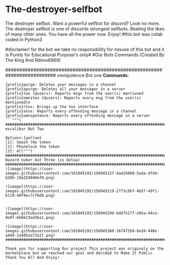 # The-destroyer-selfbot
The destroyer selfbot. Want a powerful selfbot for discord? Look no more. The destroyer selfbot is one of discords strongest selfbots. Beating the likes of many other ones. You have all the power now. Enjoy! #this bot was colab coded in Python3

#disclamer! for the bot we take no responsibility for misuse of this bot and it is Purely for Educational Purpose's only#
#Our Bots Commands (Created By The King And Rdimo6969)

##########################################################################
omnipotence Bot one
**__Commands__**:
```
{prefix}purge: Deletes your messages in a channel
{prefix}apurge: Deletes all your messages in a server
{prefix}tox (@users): Reports msgs from the user(s) mentioned
{prefix}omnitox (@users): Reports every msg from the user(s) mentioned\n
{prefix}rtox: Brings up the tox interface
{prefix}atox: Reports every offending message in a channel
{prefix}omnipotence: Reports every offending message in a server
```""")
#################################################################################
excalibur Bot Two

Options:{yellow}
[1]: Smash the token
[2]: Phonelock the token
[3]: All""")
################################################################################
Hazard nuker bot Three (ss below)
###############################################################################################################
![image](https://user-images.githubusercontent.com/101045193/156945157-4a425068-5ada-4fd4-b20b-19a254040ef0.png)

![image](https://user-images.githubusercontent.com/101045193/156945219-2773c9bf-4b57-49f1-b119-40f9ec7cf6d8.png)


![image](https://user-images.githubusercontent.com/101045193/156945299-bd475177-e95a-44ce-9e9f-6b6623e43ba1.png)

![image](https://user-images.githubusercontent.com/101045193/156945360-167472b8-be26-448e-a440-2a40b2e73a1f.png)
###############################################################################################################

Thank you for supporting Our project This project was originaly on the marketplace but we reached our goal and decided to Make It Public Thank You All And Enjoy!
